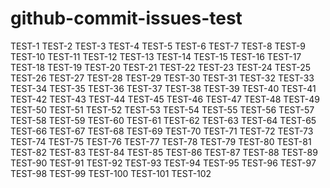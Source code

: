 # github-commit-issues-test

TEST-1 TEST-2 TEST-3 TEST-4 TEST-5 TEST-6 TEST-7 TEST-8 TEST-9 TEST-10 TEST-11 TEST-12 TEST-13 TEST-14 TEST-15 TEST-16 TEST-17 TEST-18 TEST-19 TEST-20 TEST-21 TEST-22 TEST-23 TEST-24 TEST-25 TEST-26 TEST-27 TEST-28 TEST-29 TEST-30 TEST-31 TEST-32 TEST-33 TEST-34 TEST-35 TEST-36 TEST-37 TEST-38 TEST-39 TEST-40 TEST-41 TEST-42 TEST-43 TEST-44 TEST-45 TEST-46 TEST-47 TEST-48 TEST-49 TEST-50 TEST-51 TEST-52 TEST-53 TEST-54 TEST-55 TEST-56 TEST-57 TEST-58 TEST-59 TEST-60 TEST-61 TEST-62 TEST-63 TEST-64 TEST-65 TEST-66 TEST-67 TEST-68 TEST-69 TEST-70 TEST-71 TEST-72 TEST-73 TEST-74 TEST-75 TEST-76 TEST-77 TEST-78 TEST-79 TEST-80 TEST-81 TEST-82 TEST-83 TEST-84 TEST-85 TEST-86 TEST-87 TEST-88 TEST-89 TEST-90 TEST-91 TEST-92 TEST-93 TEST-94 TEST-95 TEST-96 TEST-97 TEST-98 TEST-99 TEST-100 TEST-101 TEST-102
